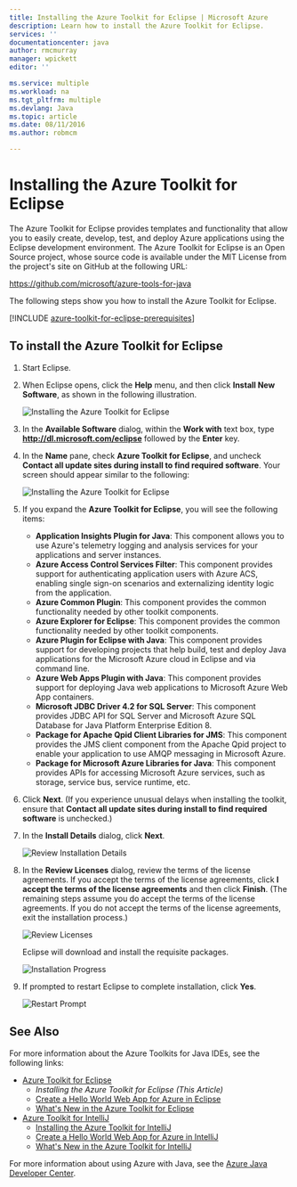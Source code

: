 ```yaml
---
title: Installing the Azure Toolkit for Eclipse | Microsoft Azure
description: Learn how to install the Azure Toolkit for Eclipse.
services: ''
documentationcenter: java
author: rmcmurray
manager: wpickett
editor: ''

ms.service: multiple
ms.workload: na
ms.tgt_pltfrm: multiple
ms.devlang: Java
ms.topic: article
ms.date: 08/11/2016
ms.author: robmcm

---
```

<!-- Legacy MSDN URL = https://msdn.microsoft.com/library/azure/hh690946.aspx -->

# Installing the Azure Toolkit for Eclipse
The Azure Toolkit for Eclipse provides templates and functionality that allow you to easily create, develop, test, and deploy Azure applications using the Eclipse development environment. The Azure Toolkit for Eclipse is an Open Source project, whose source code is available under the MIT License from the project's site on GitHub at the following URL:

<https://github.com/microsoft/azure-tools-for-java>

The following steps show you how to install the Azure Toolkit for Eclipse.

[!INCLUDE [azure-toolkit-for-eclipse-prerequisites](../includes/azure-toolkit-for-eclipse-prerequisites.md)]

## To install the Azure Toolkit for Eclipse
1. Start Eclipse.
2. When Eclipse opens, click the **Help** menu, and then click **Install New Software**, as shown in the following illustration.
   
    ![Installing the Azure Toolkit for Eclipse][01]
3. In the **Available Software** dialog, within the **Work with** text box, type **http://dl.microsoft.com/eclipse** followed by the **Enter** key.
4. In the **Name** pane, check **Azure Toolkit for Eclipse**, and uncheck **Contact all update sites during install to find required software**. Your screen should appear similar to the following:
   
    ![Installing the Azure Toolkit for Eclipse][02]
5. If you expand the **Azure Toolkit for Eclipse**, you will see the following items:
   
   * **Application Insights Plugin for Java**: This component allows you to use Azure's telemetry logging and analysis services for your applications and server instances.
   * **Azure Access Control Services Filter**: This component provides support for authenticating application users with Azure ACS, enabling single sign-on scenarios and externalizing identity logic from the application.
   * **Azure Common Plugin**: This component provides the common functionality needed by other toolkit components.
   * **Azure Explorer for Eclipse**: This component provides the common functionality needed by other toolkit components.
   * **Azure Plugin for Eclipse with Java**: This component provides support for developing projects that help build, test and deploy Java applications for the Microsoft Azure cloud in Eclipse and via command line.
   * **Azure Web Apps Plugin with Java**: This component provides support for deploying Java web applications to Microsoft Azure Web App containers.
   * **Microsoft JDBC Driver 4.2 for SQL Server**: This component provides JDBC API for SQL Server and Microsoft Azure SQL Database for Java Platform Enterprise Edition 8.
   * **Package for Apache Qpid Client Libraries for JMS**: This component provides the JMS client component from the Apache Qpid project to enable your application to use AMQP messaging in Microsoft Azure.
   * **Package for Microsoft Azure Libraries for Java**: This component provides APIs for accessing Microsoft Azure services, such as storage, service bus, service runtime, etc.
6. Click **Next**. (If you experience unusual delays when installing the toolkit, ensure that **Contact all update sites during install to find required software** is unchecked.)
7. In the **Install Details** dialog, click **Next**.
   
    ![Review Installation Details][03]
8. In the **Review Licenses** dialog, review the terms of the license agreements. If you accept the terms of the license agreements, click **I accept the terms of the license agreements** and then click **Finish**. (The remaining steps assume you do accept the terms of the license agreements. If you do not accept the terms of the license agreements, exit the installation process.)
   
    ![Review Licenses][04]
   
    Eclipse will download and install the requisite packages.
   
    ![Installation Progress][05]
9. If prompted to restart Eclipse to complete installation, click **Yes**.
   
    ![Restart Prompt][06]

## See Also
For more information about the Azure Toolkits for Java IDEs, see the following links:

* [Azure Toolkit for Eclipse]
  * *Installing the Azure Toolkit for Eclipse (This Article)*
  * [Create a Hello World Web App for Azure in Eclipse]
  * [What's New in the Azure Toolkit for Eclipse]
* [Azure Toolkit for IntelliJ]
  * [Installing the Azure Toolkit for IntelliJ]
  * [Create a Hello World Web App for Azure in IntelliJ]
  * [What's New in the Azure Toolkit for IntelliJ]

For more information about using Azure with Java, see the [Azure Java Developer Center].

<!-- URL List -->

[Azure Toolkit for Eclipse]: ./azure-toolkit-for-eclipse.md
[Azure Toolkit for IntelliJ]: ./azure-toolkit-for-intellij.md
[Create a Hello World Web App for Azure in Eclipse]: ./app-service-web/app-service-web-eclipse-create-hello-world-web-app.md
[Create a Hello World Web App for Azure in IntelliJ]: ./app-service-web/app-service-web-intellij-create-hello-world-web-app.md
[Installing the Azure Toolkit for Eclipse]: ./azure-toolkit-for-eclipse-installation.md
[Installing the Azure Toolkit for IntelliJ]: ./azure-toolkit-for-intellij-installation.md
[What's New in the Azure Toolkit for Eclipse]: ./azure-toolkit-for-eclipse-whats-new.md
[What's New in the Azure Toolkit for IntelliJ]: ./azure-toolkit-for-intellij-whats-new.md

[Azure Java Developer Center]: https://azure.microsoft.com/develop/java/

<!-- IMG List -->

[01]: ./media/azure-toolkit-for-eclipse-installation/eclipse-installation-01.png
[02]: ./media/azure-toolkit-for-eclipse-installation/eclipse-installation-02.png
[03]: ./media/azure-toolkit-for-eclipse-installation/eclipse-installation-03.png
[04]: ./media/azure-toolkit-for-eclipse-installation/eclipse-installation-04.png
[05]: ./media/azure-toolkit-for-eclipse-installation/eclipse-installation-05.png
[06]: ./media/azure-toolkit-for-eclipse-installation/eclipse-installation-06.png

